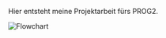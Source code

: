 Hier entsteht meine Projektarbeit fürs PROG2.

![Flowchart](https://app.diagrams.net/#G1Pj9s-kEZHjTxqApzEABGqHXKv-Wlk6iK)